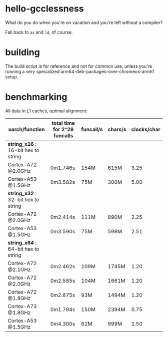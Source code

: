 # hello-gcclessness
What do you do when you're on vacation and you're left without a compiler?

Fall back to `as` and `ld`, of course.

# building
The build script is for reference and not for common use, unless you're running a very specialized arm64-deb-packages-over-chromeos-armhf setup.

# benchmarking
All data in L1 caches, optimal alignment:

| uarch/function                         | total time for 2^28 funcalls | funcall/s | chars/s   | clocks/char |
| -------------------------------------- | ---------------------------- | --------- | --------- | ----------- |
| **string_x16** : 16-bit hex to string  |                              |           |           |             |
| Cortex-A72 @2.0GHz                     | 0m1.746s                     | 154M      |  615M     | 3.25        |
| Cortex-A53 @1.5GHz                     | 0m3.582s                     |  75M      |  300M     | 5.00        |
| **string_x32** : 32-bit hex to string  |                              |           |           |             |
| Cortex-A72 @2.0GHz                     | 0m2.414s                     | 111M      |  890M     | 2.25        |
| Cortex-A53 @1.5GHz                     | 0m3.590s                     |  75M      |  598M     | 2.51        |
| **string_x64** : 64-bit hex to string  |                              |           |           |             |
| Cortex-A72 @2.1GHz                     | 0m2.462s                     | 109M      | 1745M     | 1.20        |
| Cortex-A72 @2.0GHz                     | 0m2.585s                     | 104M      | 1661M     | 1.20        |
| Cortex-A72 @1.8GHz                     | 0m2.875s                     |  93M      | 1494M     | 1.20        |
| Cortex-A73 @1.8GHz                     | 0m1.794s                     | 150M      | 2394M     | 0.75        |
| Cortex-A53 @1.5GHz                     | 0m4.300s                     |  62M      |  999M     | 1.50        |

